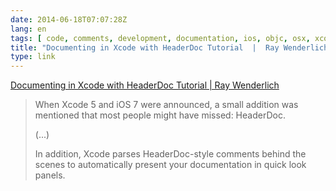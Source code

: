 ```yaml
---
date: 2014-06-18T07:07:28Z
lang: en
tags: [ code, comments, development, documentation, ios, objc, osx, xcode ]
title: "Documenting in Xcode with HeaderDoc Tutorial  |  Ray Wenderlich"
type: link
---
```


[Documenting in Xcode with HeaderDoc Tutorial  |  Ray
Wenderlich](http://www.raywenderlich.com/66395/documenting-in-xcode-with-headerdoc-tutorial)

> When Xcode 5 and iOS 7 were announced, a small addition was mentioned
> that most people might have missed: HeaderDoc.
>
> (...)
>
> In addition, Xcode parses HeaderDoc-style comments behind the scenes
> to automatically present your documentation in quick look panels.

